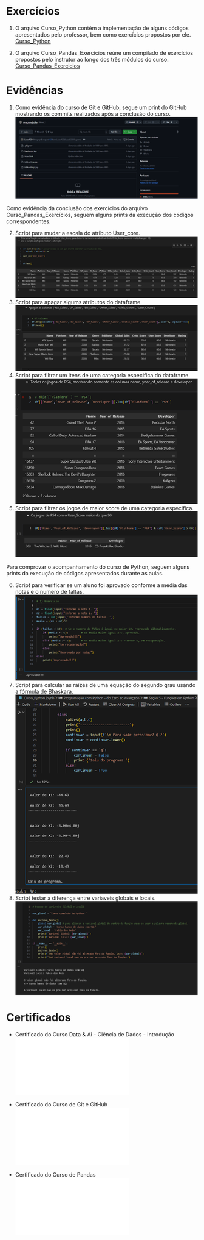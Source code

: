 # Exercícios

1. O arquivo Curso_Python contém a implementação de alguns códigos apresentados pelo professor, bem como exercícios propostos por ele. 
[Curso_Python](exercicios/Curso_Python.ipynb)

2. O arquivo Curso_Pandas_Exercícios reúne um compilado de exercícios propostos pelo instrutor ao longo dos três módulos do curso.
[Curso_Pandas_Exercicios](exercicios/Curso_Pandas_Exercicios.ipynb)



# Evidências

<!--Ao executar o código do exercício ... observei que ... conforme podemos ver na imagem a seguir: -->

1. Como evidência do curso de Git e GitHub, segue um print do GitHub mostrando os commits realizados após a conclusão do curso.
![Commits_GitHub 1](evidencias/Commits_GitHub.png)


Como evidência da conclusão dos exercícios do arquivo Curso_Pandas_Exercícios, seguem  alguns prints da execução dos códigos correspondentes.

2. Script para mudar a escala do atributo User_core. 
![Evidencia curso de Pandas](evidencias/Evidencia_curso_de_pandas1.png)
3. Script para apagar algums atributos do dataframe. 
![Evidencia curso de Pandas](evidencias/Evidencia_curso_de_pandas2.png)
4. Script para filtrar um itens de uma categoria especifica do dataframe. 
![Evidencia curso de Pandas](evidencias/Evidencia_curso_de_pandas3.png)
5. Script para filtrar os jogos de maior score de uma categoria especifica. 
![Evidencia curso de Pandas](evidencias/Evidencia_curso_de_pandas4.png)

Para comprovar o acompanhamento do curso de Python, seguem alguns prints da execução de códigos apresentados durante as aulas. 

6. Script para verificar se um aluno foi aprovado conforme a média das notas e o numero de faltas.
![Evidencia curso de Python](evidencias/Evidencia_curso_de_python1.png)
7. Script para calcular as raízes de uma equação do segundo grau usando a fórmula de Bhaskara.
![Evidencia curso de Python](evidencias/Evidencia_curso_de_python2.png)
8. Script testar a diferença entre variaveis globais e locais.
![Evidencia curso de Python](evidencias/Evidencia_curso_de_python3.png)




# Certificados


- Certificado do Curso Data & Ai - Ciência de Dados - Introdução
![Curso Data & Ai - Ciência de Dados - Introdução](certificados/Curso_Data_e_AI.pdf)

- Certificado do Curso de Git e GitHub
![Aprenda Git e GitHub em 3 dias + Projetos reais](certificados/Aprenda_Git_e_GitHub.pdf)

- Certificado do Curso de Pandas
![Pandas Descomplicado](certificados/Pandas_Descomplicado.pdf)


